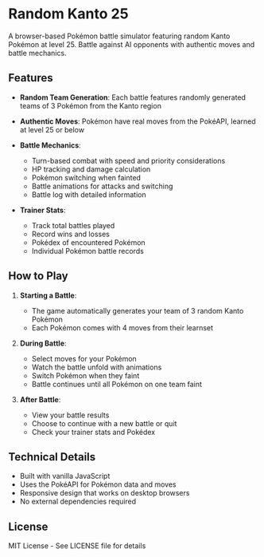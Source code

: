 # Random Kanto 25

A browser-based Pokémon battle simulator featuring random Kanto Pokémon at level 25. Battle against AI opponents with authentic moves and battle mechanics.

## Features

- **Random Team Generation**: Each battle features randomly generated teams of 3 Pokémon from the Kanto region
- **Authentic Moves**: Pokémon have real moves from the PokéAPI, learned at level 25 or below
- **Battle Mechanics**:
  - Turn-based combat with speed and priority considerations
  - HP tracking and damage calculation
  - Pokémon switching when fainted
  - Battle animations for attacks and switching
  - Battle log with detailed information

- **Trainer Stats**:
  - Track total battles played
  - Record wins and losses
  - Pokédex of encountered Pokémon
  - Individual Pokémon battle records

## How to Play

1. **Starting a Battle**:
   - The game automatically generates your team of 3 random Kanto Pokémon
   - Each Pokémon comes with 4 moves from their learnset

2. **During Battle**:
   - Select moves for your Pokémon
   - Watch the battle unfold with animations
   - Switch Pokémon when they faint
   - Battle continues until all Pokémon on one team faint

3. **After Battle**:
   - View your battle results
   - Choose to continue with a new battle or quit
   - Check your trainer stats and Pokédex

## Technical Details

- Built with vanilla JavaScript
- Uses the PokéAPI for Pokémon data and moves
- Responsive design that works on desktop browsers
- No external dependencies required

## License

MIT License - See LICENSE file for details
